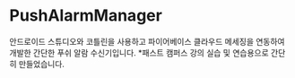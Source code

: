 # PushAlarmManager
안드로이드 스튜디오와 코틀린을 사용하고 파이어베이스 클라우드 메세징을 연동하여 개발한 간단한 푸쉬 알람 수신기입니다.
*패스트 캠퍼스 강의 실습 및 연습용으로 간단히 만들었습니다.
